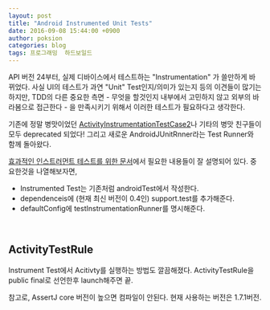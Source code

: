 ```yaml
---
layout: post
title: "Android Instrumented Unit Tests"
date: 2016-09-08 15:44:00 +0900
author: poksion
categories: blog
tags: 프로그래밍  하드보일드
---
```


API 버전 24부터, 실제 디바이스에서 테스트하는 "Instrumentation" 가 쓸만하게 바뀌었다. 사실 UI의 테스트가 과연 "Unit" Test인지/의미가 있는지 등의 이견들이 많기는하지만, TDD의 다른 중요한 측면 - 무엇을 할것인지 내부에서 고민하지 않고 외부의 바라봄으로 접근한다 - 을 만족시키기 위해서 이러한 테스트가 필요하다고 생각한다.

기존에 정말 병맛이었던 [ActivityInstrumentationTestCase2](https://developer.android.com/reference/android/test/ActivityInstrumentationTestCase2.html)나 기타의 병맛 친구들이 모두 deprecated 되었다! 그리고 새로운 AndroidJUnitRnner라는 Test Runner와 함께 돌아왔다.

[효과적인 인스트러먼트 테스트를 위한 문서](https://developer.android.com/training/testing/unit-testing/instrumented-unit-tests.html)에서 필요한 내용들이 잘 설명되어 있다. 중요한것을 나열해보자면,

 * Instrumented Test는 기존처럼 androidTest에서 작성한다.
 * dependenceis에 (현재 최신 버전이 0.4인) support.test를 추가해준다.
 * defaultConfig에 testInstrumentationRunner를 명시해준다.


<!--

```
dependencies {
  androidTestCompile 'com.android.support:support-annotations:23.0.1'
  androidTestCompile 'com.android.support.test:runner:0.4'
  androidTestCompile 'com.android.support.test:rules:0.4'
  ...
}

...

android {
    defaultConfig {
        testInstrumentationRunner "android.support.test.runner.AndroidJUnitRunner"
    }
}
```

-->


<script src="https://gist.github.com/poksion/7d69692e62b40d13b6bb20e10f9acd63.js"></script>

<br/>

## ActivityTestRule

Instrument Test에서 Acitivty를 실행하는 방법도 깔끔해졌다. ActivityTestRule을 public final로 선언한후 launch해주면 끝.


<!--

```java
@RunWith(AndroidJUnit4.class)
public class MainActivityTest {

    @org.junit.Rule
    public final ActivityTestRule<MainActivity> activityRule = new ActivityTestRule<>(MainActivity.class, true, false);

    @Test
    public void testLaunchMainActivity() {
        MainActivity activity = activityRule.launchActivity(null);
        assertThat(activity).isNotNull();
        ...
    }
    ...
}
```

-->


<script src="https://gist.github.com/poksion/49226a145e3fa67825d71f06724b7899.js"></script>

참고로, AssertJ core 버전이 높으면 컴파일이 안된다. 현재 사용하는 버전은 1.7.1버전.


